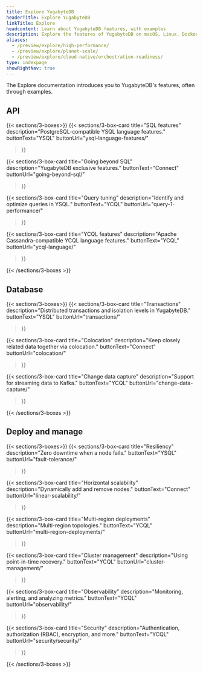 ```yaml
---
title: Explore YugabyteDB
headerTitle: Explore YugabyteDB
linkTitle: Explore
headcontent: Learn about YugabyteDB features, with examples
description: Explore the features of YugabyteDB on macOS, Linux, Docker, and Kubernetes.
aliases:
  - /preview/explore/high-performance/
  - /preview/explore/planet-scale/
  - /preview/explore/cloud-native/orchestration-readiness/
type: indexpage
showRightNav: true
---
```


The Explore documentation introduces you to YugabyteDB's features, often through examples.

## API

{{< sections/3-boxes>}}
  {{< sections/3-box-card
    title="SQL features"
    description="PostgreSQL-compatible YSQL language features."
    buttonText="YSQL"
    buttonUrl="ysql-language-features/"
  >}}

  {{< sections/3-box-card
    title="Going beyond SQL"
    description="YugabyteDB exclusive features."
    buttonText="Connect"
    buttonUrl="going-beyond-sql/"
  >}}

  {{< sections/3-box-card
    title="Query tuning"
    description="Identify and optimize queries in YSQL."
    buttonText="YCQL"
    buttonUrl="query-1-performance/"
  >}}

  {{< sections/3-box-card
    title="YCQL features"
    description="Apache Cassandra-compatible YCQL language features."
    buttonText="YCQL"
    buttonUrl="ycql-language/"
  >}}

{{< /sections/3-boxes >}}

## Database

{{< sections/3-boxes>}}
  {{< sections/3-box-card
    title="Transactions"
    description="Distributed transactions and isolation levels in YugabyteDB."
    buttonText="YSQL"
    buttonUrl="transactions/"
  >}}

  {{< sections/3-box-card
    title="Colocation"
    description="Keep closely related data together via colocation."
    buttonText="Connect"
    buttonUrl="colocation/"
  >}}

  {{< sections/3-box-card
    title="Change data capture"
    description="Support for streaming data to Kafka."
    buttonText="YCQL"
    buttonUrl="change-data-capture/"
  >}}

{{< /sections/3-boxes >}}

## Deploy and manage

{{< sections/3-boxes>}}
  {{< sections/3-box-card
    title="Resiliency"
    description="Zero downtime when a node fails."
    buttonText="YSQL"
    buttonUrl="fault-tolerance/"
  >}}

  {{< sections/3-box-card
    title="Horizontal scalability"
    description="Dynamically add and remove nodes."
    buttonText="Connect"
    buttonUrl="linear-scalability/"
  >}}

  {{< sections/3-box-card
    title="Multi-region deployments"
    description="Multi-region topologies."
    buttonText="YCQL"
    buttonUrl="multi-region-deployments/"
  >}}

  {{< sections/3-box-card
    title="Cluster management"
    description="Using point-in-time recovery."
    buttonText="YCQL"
    buttonUrl="cluster-management/"
  >}}

  {{< sections/3-box-card
    title="Observability"
    description="Monitoring, alerting, and analyzing metrics."
    buttonText="YCQL"
    buttonUrl="observability/"
  >}}

  {{< sections/3-box-card
    title="Security"
    description="Authentication, authorization (RBAC), encryption, and more."
    buttonText="YCQL"
    buttonUrl="security/security/"
  >}}

{{< /sections/3-boxes >}}


<!--
| Section | Purpose | [Universe&nbsp;setup](#set-up-yugabytedb-universe) |
| :--- | :--- | :--- |
| [SQL features](ysql-language-features/) | Learn about YugabyteDB's compatibility with PostgreSQL, including data types, queries, expressions, operators, extensions, and more. | Single-node<br/>local/cloud |
| [YCQL features](ycql-language/) | Learn about YugabyteDB's Apache Cassandra-compatible YCQL language features. | Single-node<br/>local/cloud |
| [Going beyond SQL](going-beyond-sql/) | Learn about YugabyteDB exclusive features such as follower reads, tablespaces, built-in connection pooling, and more. | Multi-node<br/>local |
| [Resiliency](fault-tolerance/) | Learn how YugabyteDB achieves resiliency when a node fails. | Multi-node<br/>local |
| [Horizontal scalability](linear-scalability/) | See how YugabyteDB handles loads while dynamically adding or removing nodes. | Multi-node<br/>local |
| [Transactions](transactions/) | Understand how distributed transactions and isolation levels work in YugabyteDB. | Single-node<br/>local/cloud |
| [Colocation](colocation/) | YugabyteDB allows for closely related data to reside together via colocation. Learn how to co-locate tables. | Single-node<br/>local/cloud |
| [Multi-region deployments](multi-region-deployments/) | Learn about the different multi-region topologies that you can deploy using YugabyteDB. | Multi-node<br/>local |
| [Query tuning](query-1-performance/) | Learn about the tools available to identify and optimize queries in YSQL. | Single-node<br/>local/cloud |
| [Cluster management](cluster-management/) | Learn how to roll back database changes to a specific point in time using point-in-time recovery. | Single-node<br/>local |
| [Change data capture](change-data-capture/) | Learn about YugabyteDB support for streaming data to Kafka. | N/A |
| [Security](security/security/) | Learn how to secure data in YugabyteDB, using authentication, authorization (RBAC), encryption, and more. | Single-node<br/>local/cloud |
| [Observability](observability/) | Export metrics into Prometheus and create dashboards using Grafana. | Multi-node<br/>local |
-->
